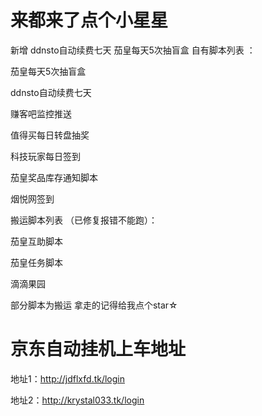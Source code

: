 # 来都来了点个小星星
新增 ddnsto自动续费七天 茄皇每天5次抽盲盒
自有脚本列表 ：

茄皇每天5次抽盲盒

ddnsto自动续费七天

赚客吧监控推送

值得买每日转盘抽奖

科技玩家每日签到

茄皇奖品库存通知脚本

烟悦网签到

搬运脚本列表 （已修复报错不能跑）：

茄皇互助脚本

茄皇任务脚本

滴滴果园


部分脚本为搬运 拿走的记得给我点个star☆

# 京东自动挂机上车地址 
地址1：http://jdflxfd.tk/login 

地址2：http://krystal033.tk/login
